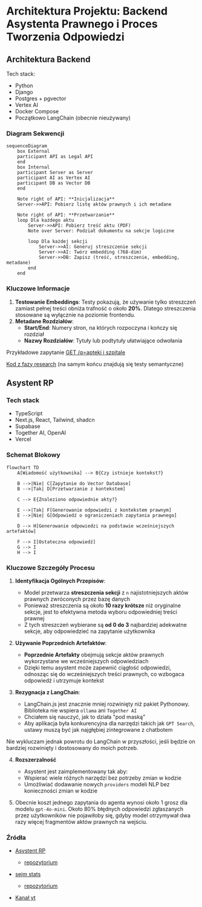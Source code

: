# Architektura Projektu: Backend Asystenta Prawnego i Proces Tworzenia Odpowiedzi

## Architektura Backend

Tech stack:
- Python
- Django
- Postgres + pgvector
- Vertex AI
- Docker Compose
- Początkowo LangChain (obecnie nieużywany)

### Diagram Sekwencji

```mermaid
sequenceDiagram
    box External
    participant API as Legal API
    end
    box Internal
    participant Server as Server
    participant AI as Vertex AI
    participant DB as Vector DB
    end
    
    Note right of API: **Inicjalizacja**
    Server->>API: Pobierz listę aktów prawnych i ich metadane
    
    Note right of API: **Przetwarzanie**
    loop Dla każdego aktu
        Server->>API: Pobierz treść aktu (PDF)
        Note over Server: Podział dokumentu na sekcje logiczne
        
        loop Dla każdej sekcji
            Server->>AI: Generuj streszczenie sekcji
            Server->>AI: Twórz embedding (768-dim)
            Server->>DB: Zapisz (treść, streszczenie, embedding, metadane)
        end
    end
```

### Kluczowe Informacje

1. **Testowanie Embeddings**: Testy pokazują, że używanie tylko streszczeń zamiast pełnej treści obniża trafność o około **20%**. Dlatego streszczenia stosowane są wyłącznie na poziomie frontendu.
2. **Metadane Rozdziałów**:
   - **Start/End**: Numery stron, na których rozpoczyna i kończy się rozdział
   - **Nazwy Rozdziałów**: Tytuły lub podtytuły ułatwiające odwołania


Przykładowe zapytanie [GET /q=apteki i szpitale](https://sejm-stats.pl/apiInt/vector-search/?q=%22apteki%20i%20szpitale%22)

[Kod z fazy research](https://github.com/miskibin/sejm-stats/blob/main/research/embedings.ipynb) (na samym końcu znajdują się testy semantyczne)


## **Asystent RP**

### Tech stack
- TypeScript
- Next.js, React, Tailwind, shadcn
- Supabase
- Together AI, OpenAI
- Vercel

### Schemat Blokowy

```mermaid
flowchart TD
    A[Wiadomość użytkownika] --> B{Czy istnieje kontekst?}
    
    B -->|Nie| C[Zapytanie do Vector Database]
    B -->|Tak| D[Przetwarzanie z kontekstem]
    
    C --> E{Znaleziono odpowiednie akty?}
    
    E -->|Tak| F[Generowanie odpowiedzi z kontekstem prawnym]
    E -->|Nie| G[Odpowiedź o ograniczeniach zapytania prawnego]
    
    D --> H[Generowanie odpowiedzi na podstawie wcześniejszych artefaktów]
    
    F --> I[Ostateczna odpowiedź]
    G --> I
    H --> I
```

### Kluczowe Szczegóły Procesu

1. **Identyfikacja Ogólnych Przepisów**:
   - Model przetwarza **streszczenia sekcji** z `n` najistotniejszych aktów prawnych zwróconych przez bazę danych
   - Ponieważ streszczenia są około **10 razy krótsze** niż oryginalne sekcje, jest to efektywna metoda wyboru odpowiedniej treści prawnej
   - Z tych streszczeń wybierane są **od 0 do 3** najbardziej adekwatne sekcje, aby odpowiedzieć na zapytanie użytkownika

2. **Używanie Poprzednich Artefaktów**:
   - **Poprzednie Artefakty** obejmują sekcje aktów prawnych wykorzystane we wcześniejszych odpowiedziach
   - Dzięki temu asystent może zapewnić ciągłość odpowiedzi, odnosząc się do wcześniejszych treści prawnych, co wzbogaca odpowiedź i utrzymuje kontekst

3. **Rezygnacja z LangChain**:
   - LangChain.js jest znacznie mniej rozwinięty niż pakiet Pythonowy. Biblioteka nie wspiera `ollama` ani `Together AI`
   - Chciałem się nauczyć, jak to działa "pod maską"
   - Aby aplikacja była konkurencyjna dla narzędzi takich jak `GPT Search`, ustawy muszą być jak najgłębiej zintegrowane z chatbotem

Nie wykluczam jednak powrotu do LangChain w przyszłości, jeśli będzie on bardziej rozwinięty i dostosowany do moich potrzeb.

4. **Rozszerzalność**
    - Asystent jest zaimplementowany tak aby: 
    - Wspierać wiele różnych narzędzi bez potrzeby zmian w kodzie
    - Umożliwiać dodawanie nowych `providers` modeli NLP bez konieczności zmian w kodzie

5. Obecnie koszt jednego zapytania do agenta wynosi około 1 grosz dla modelu `gpt-4o-mini`. Około 80% błędnych odpowiedzi zgłaszanych przez użytkowników nie pojawiłoby się, gdyby model otrzymywał dwa razy więcej fragmentów aktów prawnych na wejściu.

### Źródła
- [Asystent RP](https://chat.sejm-stats.pl/)   
    -  [repozytorium](https://github.com/miskibin/asystent-rp)

- [sejm stats](https://sejm-stats.pl/)  
    -  [repozytorium](https://github.com/miskibin/sejm-stats)

- [Kanał yt](https://www.youtube.com/@sejm-stats)